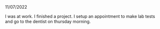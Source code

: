 11/07/2022

I was at work. I finished a project. I setup an appointment to make lab tests and go to the dentist on thursday morning.